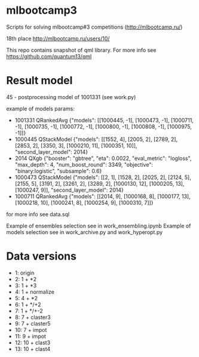 # mlbootcamp3
Scripts for solving mlbootcamp#3 competitions (http://mlbootcamp.ru/)

18th place http://mlbootcamp.ru/users/10/

This repo contains snapshot of qml library. For more info see https://github.com/quantum13/qml


# Result model
45 - postprocessing model of 1001331 (see work.py)

example of models params:
* 1001331	QRankedAvg	{"models": [[1000445, -1], [1000473, -1], [1000711, -1], [1000735, -1], [1000772, -1], [1000800, -1], [1000808, -1], [1000975, -1]]}
* 1000445	QStackModel	{"models": [[1552, 4], [2005, 2], [2789, 2], [2853, 2], [3350, 3], [1000210, 11], [1000351, 10]], "second_layer_model": 2014}
* 2014	QXgb	    {"booster": "gbtree", "eta": 0.0022, "eval_metric": "logloss", "max_depth": 4, "num_boost_round": 3349, "objective": "binary:logistic", "subsample": 0.6}
* 1000473	QStackModel	{"models": [[2, 1], [1528, 2], [2025, 2], [2124, 5], [2155, 5], [3191, 2], [3261, 2], [3289, 2], [1000130, 12], [1000205, 13], [1000247, 9]], "second_layer_model": 2014}
* 1000711	QRankedAvg	{"models": [[2014, 9], [1000168, 8], [1000177, 13], [1000218, 10], [1000241, 8], [1000254, 9], [1000310, 7]]}

for more info see data.sql


Example of ensembles selection see in work_ensembling.ipynb
Example of models selection see in work_archive.py and work_hyperopt.py


# Data versions

*  1: origin
*  2: 1 +  *2
*  3: 1 +  *3
*  4: 1 +  normalize
*  5: 4 +  *2
*  6: 1 +  */+2
*  7: 1 +  */+-2
*  8: 7 +  claster3
*  9: 7 +  claster5
* 10: 7 + impot
* 11: 9 + impot
* 12: 10 + clast3
* 13: 10 + clast4